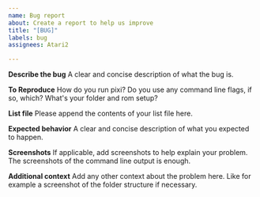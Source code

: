 ```yaml
---
name: Bug report
about: Create a report to help us improve
title: "[BUG]"
labels: bug
assignees: Atari2

---
```


**Describe the bug**
A clear and concise description of what the bug is.

**To Reproduce**
How do you run pixi? 
Do you use any command line flags, if so, which?
What's your folder and rom setup?

**List file**
Please append the contents of your list file here.

**Expected behavior**
A clear and concise description of what you expected to happen.

**Screenshots**
If applicable, add screenshots to help explain your problem.
The screenshots of the command line output is enough.

**Additional context**
Add any other context about the problem here.
Like for example a screenshot of the folder structure if necessary.
